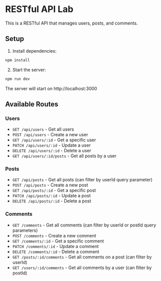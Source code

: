 # RESTful API Lab

This is a RESTful API that manages users, posts, and comments.

## Setup

1. Install dependencies:
```bash
npm install
```

2. Start the server:
```bash
npm run dev
```

The server will start on http://localhost:3000

## Available Routes

### Users
- `GET /api/users` - Get all users
- `POST /api/users` - Create a new user
- `GET /api/users/:id` - Get a specific user
- `PATCH /api/users/:id` - Update a user
- `DELETE /api/users/:id` - Delete a user
- `GET /api/users/:id/posts` - Get all posts by a user

### Posts
- `GET /api/posts` - Get all posts (can filter by userId query parameter)
- `POST /api/posts` - Create a new post
- `GET /api/posts/:id` - Get a specific post
- `PATCH /api/posts/:id` - Update a post
- `DELETE /api/posts/:id` - Delete a post

### Comments
- `GET /comments` - Get all comments (can filter by userId or postId query parameters)
- `POST /comments` - Create a new comment
- `GET /comments/:id` - Get a specific comment
- `PATCH /comments/:id` - Update a comment
- `DELETE /comments/:id` - Delete a comment
- `GET /posts/:id/comments` - Get all comments on a post (can filter by userId)
- `GET /users/:id/comments` - Get all comments by a user (can filter by postId)
